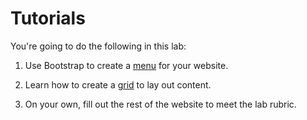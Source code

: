 # Tutorials

You're going to do the following in this lab:

1. Use Bootstrap to create a [menu](/tutorials/menu.md) for your website.

1. Learn how to create a [grid](/tutorials/grid-layout.md) to lay out content.

1. On your own, fill out the rest of the website to meet the lab rubric.
